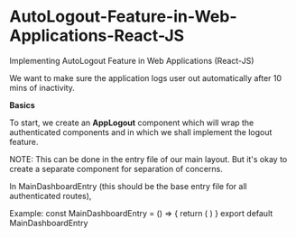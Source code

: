 # AutoLogout-Feature-in-Web-Applications-React-JS

Implementing AutoLogout Feature in Web Applications (React-JS)

We want to make sure the application logs user out automatically after 10 mins of inactivity.

**Basics**

To start, we create an **AppLogout** component which will wrap the authenticated components and in which we shall implement the logout feature.

NOTE: This can be done in the entry file of our main layout. But it's okay to create a separate component for separation of concerns.

In MainDashboardEntry (this should be the base entry file for all authenticated routes),

Example: const MainDashboardEntry = () => {
    return (
        <AppLogout>
            <Home />
        </AppLogout>
    )
}
export default MainDashboardEntry


